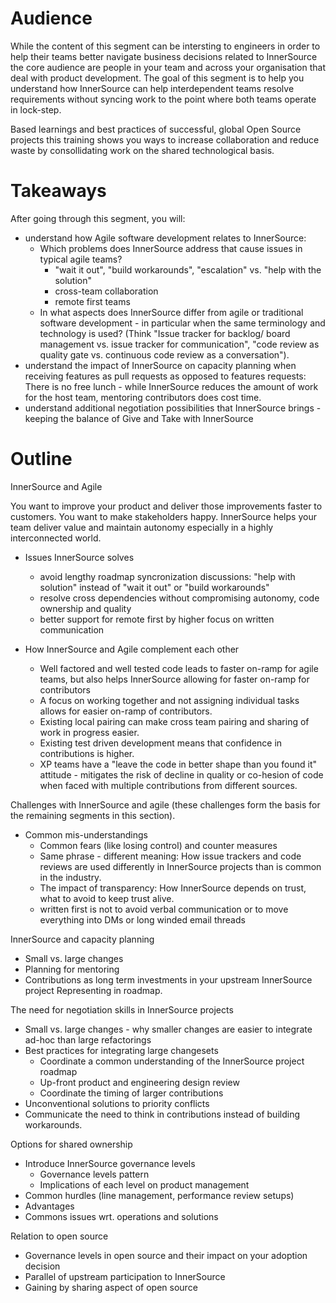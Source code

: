 # Audience

While the content of this segment can be intersting to engineers in order to help their teams better navigate business decisions related to InnerSource the core audience are people in your team and across your organisation that deal with product development. The goal of this segment is to help you understand how InnerSource can help interdependent teams resolve requirements without syncing work to the point where both teams operate in lock-step.

Based learnings and best practices of successful, global Open Source projects this training shows you ways to increase collaboration and reduce waste by consollidating work on the shared technological basis. 

# Takeaways

After going through this segment, you will:

* understand how Agile software development relates to InnerSource:
   * Which problems does InnerSource address that cause issues in typical agile teams? 
        * "wait it out", "build workarounds", "escalation" vs. "help with the solution"
        * cross-team collaboration
        * remote first teams
   * In what aspects does InnerSource differ from agile or traditional software development - in particular when the same terminology and technology is used? (Think "Issue tracker for backlog/ board management vs. issue tracker for communication", "code review as quality gate vs. continuous code review as a conversation").
*  understand the impact of InnerSource on capacity planning when receiving features as pull requests as opposed to features requests: There is no free lunch - while InnerSource reduces the amount of work for the host team, mentoring contributors does cost time.
*  understand additional negotiation possibilities that InnerSource brings - keeping the balance of Give and Take with InnerSource

# Outline

InnerSource and Agile

You want to improve your product and deliver those improvements faster to customers. You want to make stakeholders happy. InnerSource helps your team deliver value and maintain autonomy especially in a highly interconnected world.

- Issues InnerSource solves
   - avoid lengthy roadmap syncronization discussions: "help with solution" instead of "wait it out" or "build workarounds"
   - resolve cross dependencies without compromising autonomy, code ownership and quality
   - better support for remote first by higher focus on written communication


- How InnerSource and Agile complement each other
   - Well factored and well tested code leads to faster on-ramp for agile teams, but also helps InnerSource allowing for faster on-ramp for contributors
   - A focus on working together and not assigning individual tasks allows for easier on-ramp of contributors.
   - Existing local pairing can make cross team pairing and sharing of work in progress easier.
   - Existing test driven development means that confidence in contributions is higher.
   - XP teams have a "leave the code in better shape than you found it" attitude - mitigates the risk of decline in quality or co-hesion of code when faced with multiple contributions from different sources.


Challenges with InnerSource and agile (these challenges form the basis for the remaining segments in this section).

- Common mis-understandings
   - Common fears (like losing control) and counter measures
   - Same phrase - different meaning: How issue trackers and code reviews are used differently in InnerSource projects than is common in the industry.
   - The impact of transparency: How InnerSource depends on trust, what to avoid to keep trust alive.
   - written first is not to avoid verbal communication or to move everything into DMs or long winded email threads

InnerSource and capacity planning

- Small vs. large changes
- Planning for mentoring
- Contributions as long term investments in your upstream InnerSource project
Representing in roadmap.

The need for negotiation skills in InnerSource projects

- Small vs. large changes - why smaller changes are easier to integrate ad-hoc than large refactorings
- Best practices for integrating large changesets
   - Coordinate a common understanding of the InnerSource project roadmap
   - Up-front product and engineering design review
   - Coordinate the timing of larger contributions
- Unconventional solutions to priority conflicts
- Communicate the need to think in contributions instead of building workarounds.


Options for shared ownership

- Introduce InnerSource governance levels 
   - Governance levels pattern
   - Implications of each level on product management
- Common hurdles (line management, performance review setups)
- Advantages
- Commons issues wrt. operations and solutions


Relation to open source
- Governance levels in open source and their impact on your adoption decision
- Parallel of upstream participation to InnerSource
- Gaining by sharing aspect of open source
